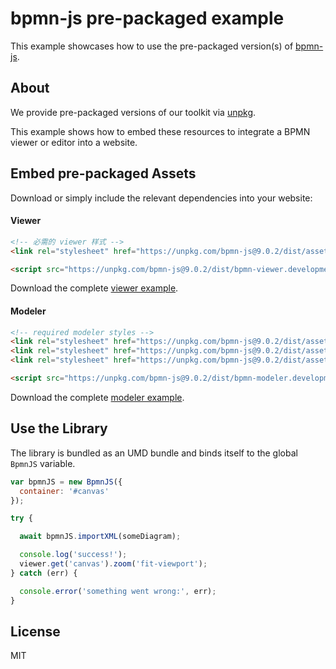 # bpmn-js pre-packaged example

This example showcases how to use the pre-packaged version(s) of [bpmn-js](https://github.com/bpmn-io/bpmn-js).


## About

We provide pre-packaged versions of our toolkit via [unpkg](https://unpkg.com/bpmn-js/dist/).

This example shows how to embed these resources to integrate a BPMN viewer or editor
into a website.


## Embed pre-packaged Assets

Download or simply include the relevant dependencies into your website:

#### Viewer

```html
<!-- 必需的 viewer 样式 -->
<link rel="stylesheet" href="https://unpkg.com/bpmn-js@9.0.2/dist/assets/bpmn-js.css" />

<script src="https://unpkg.com/bpmn-js@9.0.2/dist/bpmn-viewer.development.js"></script>
```

Download the complete [viewer example](https://cdn.staticaly.com/gh/bpmn-io/bpmn-js-examples/master/starter/viewer.html).

#### Modeler

```html
<!-- required modeler styles -->
<link rel="stylesheet" href="https://unpkg.com/bpmn-js@9.0.2/dist/assets/diagram-js.css" />
<link rel="stylesheet" href="https://unpkg.com/bpmn-js@9.0.2/dist/assets/bpmn-js.css" />
<link rel="stylesheet" href="https://unpkg.com/bpmn-js@9.0.2/dist/assets/bpmn-font/css/bpmn.css" />

<script src="https://unpkg.com/bpmn-js@9.0.2/dist/bpmn-modeler.development.js"></script>
```

Download the complete [modeler example](https://cdn.staticaly.com/gh/bpmn-io/bpmn-js-examples/master/starter/modeler.html).


## Use the Library

The library is bundled as an UMD bundle and binds itself to the global `BpmnJS`
variable.

```javascript
var bpmnJS = new BpmnJS({
  container: '#canvas'
});

try {

  await bpmnJS.importXML(someDiagram);

  console.log('success!');
  viewer.get('canvas').zoom('fit-viewport');
} catch (err) {

  console.error('something went wrong:', err);
}
```

## License

MIT
